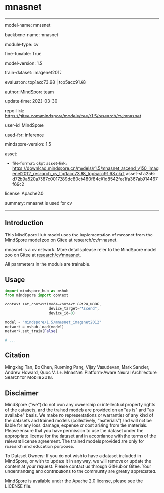 # mnasnet

---

model-name: mnasnet

backbone-name: mnasnet

module-type: cv

fine-tunable: True

model-version: 1.5

train-dataset: imagenet2012

evaluation: top1acc73.98 | top5acc91.68

author: MindSpore team

update-time: 2022-03-30

repo-link: <https://gitee.com/mindspore/models/tree/r1.5/research/cv/mnasnet>

user-id: MindSpore

used-for: inference

mindspore-version: 1.5

asset:

-
    file-format: ckpt
    asset-link: <https://download.mindspore.cn/models/r1.5/mnasnet_ascend_v150_imagenet2012_research_cv_top1acc73.98_top5acc91.68.ckpt>
    asset-sha256: d72b9a520a7687c0017289dc80cb480f84c01d8542fee1fa367ab914467f69c2

license: Apache2.0

summary: mnasnet is used for cv

---

## Introduction

This MindSpore Hub model uses the implementation of mnasnet from the MindSpore model zoo on Gitee at research/cv/mnasnet.

mnasnet is a cv network. More details please refer to the MindSpore model zoo on Gitee at [research/cv/mnasnet](https://gitee.com/mindspore/models/blob/r1.5/research/cv/mnasnet/README_CN.md).

All parameters in the module are trainable.

## Usage

```python
import mindspore_hub as mshub
from mindspore import context

context.set_context(mode=context.GRAPH_MODE,
                    device_target="Ascend",
                    device_id=0)

model = "mindspore/1.5/mnasnet_imagenet2012"
network = mshub.load(model)
network.set_train(False)

# ...
```

## Citation

Mingxing Tan, Bo Chen, Ruoming Pang, Vijay Vasudevan, Mark Sandler, Andrew Howard, Quoc V. Le. MnasNet: Platform-Aware Neural Architecture Search for Mobile 2018.

## Disclaimer

MindSpore ("we") do not own any ownership or intellectual property rights of the datasets, and the trained models are provided on an "as is" and "as available" basis. We make no representations or warranties of any kind of the datasets and trained models (collectively, “materials”) and will not be liable for any loss, damage, expense or cost arising from the materials. Please ensure that you have permission to use the dataset under the appropriate license for the dataset and in accordance with the terms of the relevant license agreement. The trained models provided are only for research and education purposes.

To Dataset Owners: If you do not wish to have a dataset included in MindSpore, or wish to update it in any way, we will remove or update the content at your request. Please contact us through GitHub or Gitee. Your understanding and contributions to the community are greatly appreciated.

MindSpore is available under the Apache 2.0 license, please see the LICENSE file.
